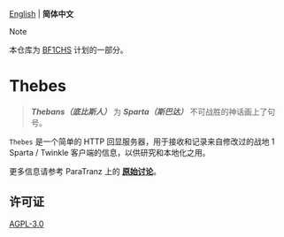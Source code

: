 [English](README.md) | **简体中文**

> [!NOTE]
>
> 本仓库为 [BF1CHS](https://paratranz.cn/projects/8862) 计划的一部分。

# Thebes
> ***Thebans（底比斯人）*** 为 ***Sparta（斯巴达）*** 不可战胜的神话画上了句号。

`Thebes` 是一个简单的 HTTP 回显服务器，用于接收和记录来自修改过的战地 1 Sparta / Twinkle 客户端的信息，以供研究和本地化之用。

更多信息请参考 ParaTranz 上的 **[原始讨论](https://paratranz.cn/projects/8862/issues/16874)**。

## 许可证
[AGPL-3.0](LICENSE)